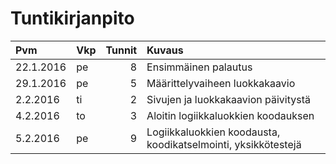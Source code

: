 # Tuntikirjanpito

Pvm       | Vkp | Tunnit | Kuvaus
:-------- |:--- | ------:| :----------------------------------
22.1.2016 | pe  | 8      | Ensimmäinen palautus
29.1.2016 | pe  | 5      | Määrittelyvaiheen luokkakaavio
2.2.2016  | ti  | 2      | Sivujen ja luokkakaavion päivitystä
4.2.2016  | to  | 3      | Aloitin logiikkaluokkien koodauksen
5.2.2016  | pe  | 9      | Logiikkaluokkien koodausta, koodikatselmointi, yksikkötestejä

